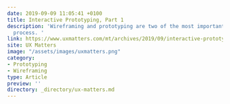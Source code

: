 ```yaml
---
date: 2019-09-09 11:05:41 +0100
title: Interactive Prototyping, Part 1
description: 'Wireframing and prototyping are two of the most important stages of the design
  process. '
link: https://www.uxmatters.com/mt/archives/2019/09/interactive-prototyping-part-1.php
site: UX Matters
image: "/assets/images/uxmatters.png"
category:
- Prototyping
- Wireframing
type: Article
preview: ''
directory: _directory/ux-matters.md
---
```

